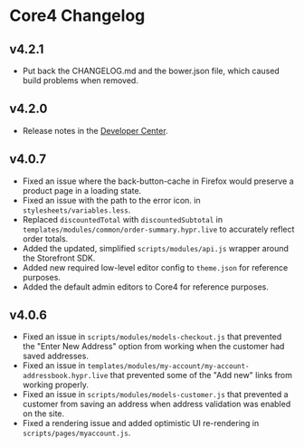 Core4 Changelog
===============

v4.2.1
------
* Put back the CHANGELOG.md and the bower.json file, which caused build problems when removed.

v4.2.0
------
* Release notes in the [Developer Center](http://developer.mozu.com).

v4.0.7
------
* Fixed an issue where the back-button-cache in Firefox would preserve a product page in a loading state.
* Fixed an issue with the path to the error icon. in `stylesheets/variables.less`.
* Replaced `discountedTotal` with `discountedSubtotal` in `templates/modules/common/order-summary.hypr.live` to accurately reflect order totals.
* Added the updated, simplified `scripts/modules/api.js` wrapper around the Storefront SDK.
* Added new required low-level editor config to `theme.json` for reference purposes.
* Added the default admin editors to Core4 for reference purposes.

v4.0.6
------
* Fixed an issue in `scripts/modules/models-checkout.js` that prevented the "Enter New Address" option from working when the customer had saved addresses.
* Fixed an issue in `templates/modules/my-account/my-account-addressbook.hypr.live` that prevented some of the "Add new" links from working properly.
* Fixed an issue in `scripts/modules/models-customer.js` that prevented a customer from saving an address when address validation was enabled on the site.
* Fixed a rendering issue and added optimistic UI re-rendering in `scripts/pages/myaccount.js`.
